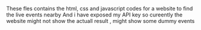 These fles contains the html, css and javascript codes for a website to find the live events nearby 
And i have exposed my API key so cureently the website might not show the actuall result , might show some dummy events
